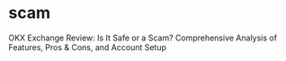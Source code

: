 # scam
OKX Exchange Review: Is It Safe or a Scam? Comprehensive Analysis of Features, Pros &amp; Cons, and Account Setup
